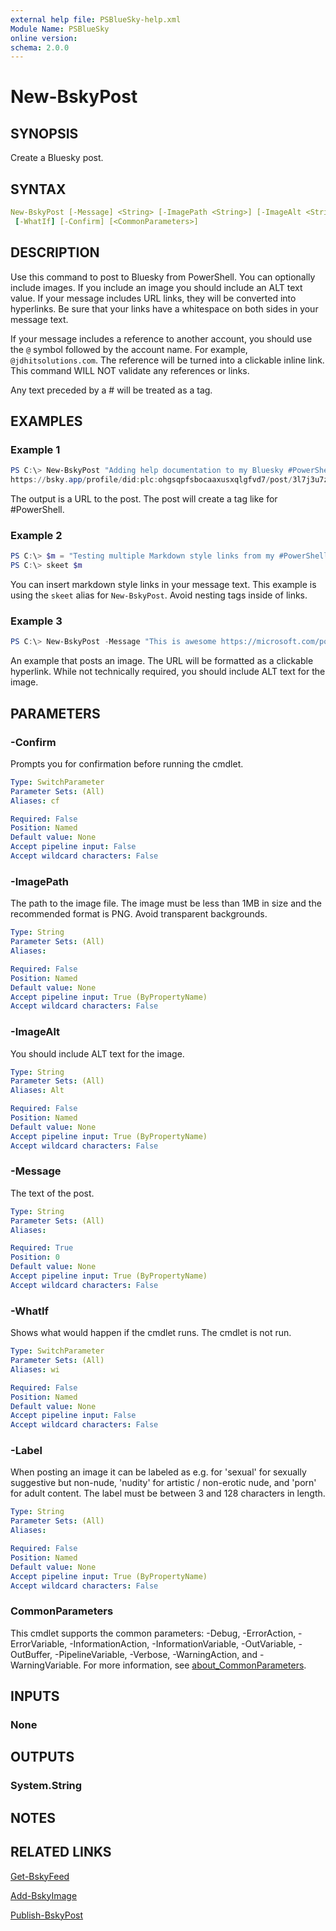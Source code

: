 ```yaml
---
external help file: PSBlueSky-help.xml
Module Name: PSBlueSky
online version:
schema: 2.0.0
---
```


# New-BskyPost

## SYNOPSIS

Create a Bluesky post.

## SYNTAX

```yaml
New-BskyPost [-Message] <String> [-ImagePath <String>] [-ImageAlt <String>] [-Label <String>]
 [-WhatIf] [-Confirm] [<CommonParameters>]
```

## DESCRIPTION

Use this command to post to Bluesky from PowerShell. You can optionally include images. If you include an image you should include an ALT text value. If your message includes URL links, they will be converted into hyperlinks. Be sure that your links have a whitespace on both sides in your message text.

If your message includes a reference to another account, you should use the `@` symbol followed by the account name. For example, `@jdhitsolutions.com`. The reference will be turned into a clickable inline link. This command WILL NOT validate any references or links.

Any text preceded by a # will be treated as a tag.

## EXAMPLES

### Example 1

```powershell
PS C:\> New-BskyPost "Adding help documentation to my Bluesky #PowerShell module."
https://bsky.app/profile/did:plc:ohgsqpfsbocaaxusxqlgfvd7/post/3l7j3u7zu6n2w
```

The output is a URL to the post. The post will create a tag like for #PowerShell.

### Example 2

```powershell
PS C:\> $m = "Testing multiple Markdown style links from my #PowerShell [PSBluesky module](https://github.com/jdhitsolutions/PSBluesky) which you can find on the [PowerShell Gallery](https://www.powershellgallery.com/packages/PSBlueSky/0.6.0)"
PS C:\> skeet $m
```

You can insert markdown style links in your message text. This example is using the `skeet` alias for `New-BskyPost`. Avoid nesting tags inside of links.

### Example 3

```powershell
PS C:\> New-BskyPost -Message "This is awesome https://microsoft.com/powershell" -ImagePath c:\images\awesome.jpg -ImageAlt "Awesomeness"
```

An example that posts an image. The URL will be formatted as a clickable hyperlink. While not technically required, you should include ALT text for the image.

## PARAMETERS

### -Confirm

Prompts you for confirmation before running the cmdlet.

```yaml
Type: SwitchParameter
Parameter Sets: (All)
Aliases: cf

Required: False
Position: Named
Default value: None
Accept pipeline input: False
Accept wildcard characters: False
```

### -ImagePath

The path to the image file. The image must be less than 1MB in size and the recommended format is PNG. Avoid transparent backgrounds.

```yaml
Type: String
Parameter Sets: (All)
Aliases:

Required: False
Position: Named
Default value: None
Accept pipeline input: True (ByPropertyName)
Accept wildcard characters: False
```

### -ImageAlt

You should include ALT text for the image.

```yaml
Type: String
Parameter Sets: (All)
Aliases: Alt

Required: False
Position: Named
Default value: None
Accept pipeline input: True (ByPropertyName)
Accept wildcard characters: False
```

### -Message

The text of the post.

```yaml
Type: String
Parameter Sets: (All)
Aliases:

Required: True
Position: 0
Default value: None
Accept pipeline input: True (ByPropertyName)
Accept wildcard characters: False
```

### -WhatIf

Shows what would happen if the cmdlet runs.
The cmdlet is not run.

```yaml
Type: SwitchParameter
Parameter Sets: (All)
Aliases: wi

Required: False
Position: Named
Default value: None
Accept pipeline input: False
Accept wildcard characters: False
```

### -Label

When posting an image it can be labeled as e.g. for 'sexual' for sexually suggestive but non-nude, 'nudity' for artistic / non-erotic nude, and 'porn' for adult content. The label must be between 3 and 128 characters in length.

```yaml
Type: String
Parameter Sets: (All)
Aliases:

Required: False
Position: Named
Default value: None
Accept pipeline input: True (ByPropertyName)
Accept wildcard characters: False
```

### CommonParameters

This cmdlet supports the common parameters: -Debug, -ErrorAction, -ErrorVariable, -InformationAction, -InformationVariable, -OutVariable, -OutBuffer, -PipelineVariable, -Verbose, -WarningAction, and -WarningVariable. For more information, see [about_CommonParameters](http://go.microsoft.com/fwlink/?LinkID=113216).

## INPUTS

### None

## OUTPUTS

### System.String

## NOTES

## RELATED LINKS

[Get-BskyFeed](Get-BskyFeed.md)

[Add-BskyImage](Add-BskyImage.md)

[Publish-BskyPost](Publish-BskyPost.md)
